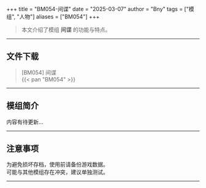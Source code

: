 +++
title = "BM054-间谍"
date = "2025-03-07"
author = "Bny"
tags = ["模组", "人物"]
aliases = ["BM054"]
+++

> 本文介绍了模组 **间谍** 的功能与特点。

---

## 文件下载

> [BM054] 间谍  
{{< pan "BM054" >}}  

---

## 模组简介

>  
内容有待更新...  

---

## 注意事项

>  
为避免损坏存档，使用前请备份游戏数据。  
可能与其他模组存在冲突，建议单独测试。  

---

